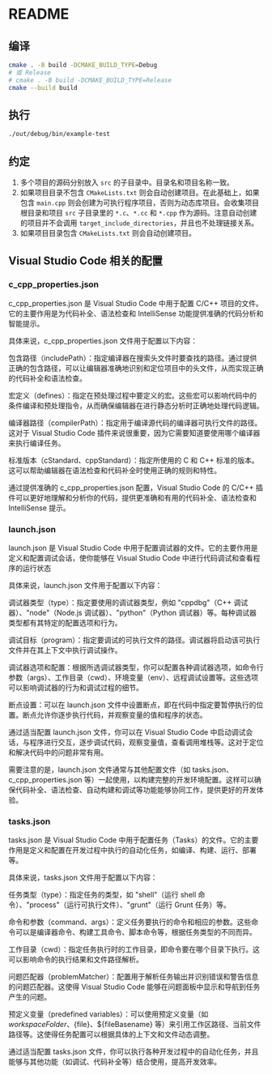 # README

## 编译

``` sh
cmake . -B build -DCMAKE_BUILD_TYPE=Debug
# 或 Release
# cmake . -B build -DCMAKE_BUILD_TYPE=Release
cmake --build build
```

## 执行

``` sh
./out/debug/bin/example-test
```

## 约定

1. 多个项目的源码分别放入 `src` 的子目录中。目录名和项目名称一致。
1. 如果项目目录不包含 `CMakeLists.txt` 则会自动创建项目。在此基础上，如果包含 `main.cpp` 则会创建为可执行程序项目，否则为动态库项目。会收集项目根目录和项目 `src` 子目录里的 `*.c`、`*.cc` 和 `*.cpp` 作为源码。注意自动创建的项目并不会调用 `target_include_directories`，并且也不处理链接关系。
1. 如果项目目录包含 `CMakeLists.txt` 则会自动创建项目。

## Visual Studio Code 相关的配置

### c_cpp_properties.json

c_cpp_properties.json 是 Visual Studio Code 中用于配置 C/C++ 项目的文件。它的主要作用是为代码补全、语法检查和 IntelliSense 功能提供准确的代码分析和智能提示。

具体来说，c_cpp_properties.json 文件用于配置以下内容：

包含路径（includePath）：指定编译器在搜索头文件时要查找的路径。通过提供正确的包含路径，可以让编辑器准确地识别和定位项目中的头文件，从而实现正确的代码补全和语法检查。

宏定义（defines）：指定在预处理过程中要定义的宏。这些宏可以影响代码中的条件编译和预处理指令，从而确保编辑器在进行静态分析时正确地处理代码逻辑。

编译器路径（compilerPath）：指定用于编译源代码的编译器可执行文件的路径。这对于 Visual Studio Code 插件来说很重要，因为它需要知道要使用哪个编译器来执行编译任务。

标准版本（cStandard、cppStandard）：指定所使用的 C 和 C++ 标准的版本。这可以帮助编辑器在语法检查和代码补全时使用正确的规则和特性。

通过提供准确的 c_cpp_properties.json 配置，Visual Studio Code 的 C/C++ 插件可以更好地理解和分析你的代码，提供更准确和有用的代码补全、语法检查和 IntelliSense 提示。

### launch.json

launch.json 是 Visual Studio Code 中用于配置调试器的文件。它的主要作用是定义和配置调试会话，使你能够在 Visual Studio Code 中进行代码调试和查看程序的运行状态

具体来说，launch.json 文件用于配置以下内容：

调试器类型（type）：指定要使用的调试器类型，例如 "cppdbg"（C++ 调试器）、"node"（Node.js 调试器）、"python"（Python 调试器）等。每种调试器类型都有其特定的配置选项和行为。

调试目标（program）：指定要调试的可执行文件的路径。调试器将启动该可执行文件并在其上下文中执行调试操作。

调试器选项和配置：根据所选调试器类型，你可以配置各种调试器选项，如命令行参数（args）、工作目录（cwd）、环境变量（env）、远程调试设置等。这些选项可以影响调试器的行为和调试过程的细节。

断点设置：可以在 launch.json 文件中设置断点，即在代码中指定要暂停执行的位置。断点允许你逐步执行代码，并观察变量的值和程序的状态。

通过适当配置 launch.json 文件，你可以在 Visual Studio Code 中启动调试会话，与程序进行交互，逐步调试代码，观察变量值，查看调用堆栈等。这对于定位和解决代码中的问题非常有用。

需要注意的是，launch.json 文件通常与其他配置文件（如 tasks.json、c_cpp_properties.json 等）一起使用，以构建完整的开发环境配置。这样可以确保代码补全、语法检查、自动构建和调试等功能能够协同工作，提供更好的开发体验。

### tasks.json

tasks.json 是 Visual Studio Code 中用于配置任务（Tasks）的文件。它的主要作用是定义和配置在开发过程中执行的自动化任务，如编译、构建、运行、部署等。

具体来说，tasks.json 文件用于配置以下内容：

任务类型（type）：指定任务的类型，如 "shell"（运行 shell 命令）、"process"（运行可执行文件）、"grunt"（运行 Grunt 任务）等。

命令和参数（command、args）：定义任务要执行的命令和相应的参数。这些命令可以是编译器命令、构建工具命令、脚本命令等，根据任务类型的不同而异。

工作目录（cwd）：指定任务执行时的工作目录，即命令要在哪个目录下执行。这可以影响命令的执行结果和文件路径解析。

问题匹配器（problemMatcher）：配置用于解析任务输出并识别错误和警告信息的问题匹配器。这使得 Visual Studio Code 能够在问题面板中显示和导航到任务产生的问题。

预定义变量（predefined variables）：可以使用预定义变量（如 ${workspaceFolder}、${file}、${fileBasename} 等）来引用工作区路径、当前文件路径等。这使得任务配置可以根据具体的上下文和文件动态调整。

通过适当配置 tasks.json 文件，你可以执行各种开发过程中的自动化任务，并且能够与其他功能（如调试、代码补全等）结合使用，提高开发效率。
